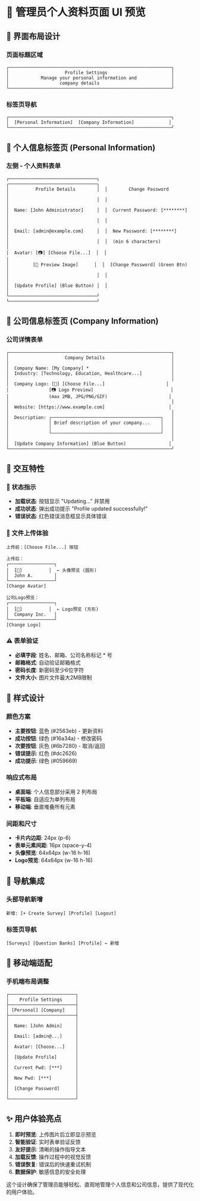 # 📱 管理员个人资料页面 UI 预览

## 🎨 界面布局设计

### 页面标题区域

```
┌─────────────────────────────────────────────────────────────┐
│                     Profile Settings                        │
│            Manage your personal information and             │
│                   company details                           │
└─────────────────────────────────────────────────────────────┘
```

### 标签页导航

```
┌─────────────────────────────────────────────────────────────┐
│  [Personal Information]  [Company Information]             │
└─────────────────────────────────────────────────────────────┘
```

## 📝 个人信息标签页 (Personal Information)

### 左侧 - 个人资料表单

```
┌─────────────────────────────────┐  ┌─────────────────────────────────┐
│          Profile Details        │  │        Change Password          │
│                                 │  │                                 │
│  Name: [John Administrator]     │  │  Current Password: [********]   │
│                                 │  │                                 │
│  Email: [admin@example.com]     │  │  New Password: [********]       │
│                                 │  │  (min 6 characters)             │
│  Avatar: [📷] [Choose File...]  │  │                                 │
│         [👤 Preview Image]      │  │  [Change Password] (Green Btn)  │
│                                 │  │                                 │
│  [Update Profile] (Blue Button) │  │                                 │
└─────────────────────────────────┘  └─────────────────────────────────┘
```

## 🏢 公司信息标签页 (Company Information)

### 公司详情表单

```
┌─────────────────────────────────────────────────────────────┐
│                     Company Details                         │
│                                                             │
│  Company Name: [My Company] *                               │
│  Industry: [Technology, Education, Healthcare...]           │
│                                                             │
│  Company Logo: [🏢] [Choose File...]                       │
│               [📷 Logo Preview]                             │
│               (max 2MB, JPG/PNG/GIF)                       │
│                                                             │
│  Website: [https://www.example.com]                        │
│                                                             │
│  Description: ┌─────────────────────────────────────────┐   │
│               │ Brief description of your company...    │   │
│               │                                         │   │
│               └─────────────────────────────────────────┘   │
│                                                             │
│  [Update Company Information] (Blue Button)                │
└─────────────────────────────────────────────────────────────┘
```

## 🎯 交互特性

### 🔄 状态指示

- **加载状态**: 按钮显示 "Updating..." 并禁用
- **成功状态**: 弹出成功提示 "Profile updated successfully!"
- **错误状态**: 红色错误消息框显示具体错误

### 📸 文件上传体验

```
上传前：[Choose File...] 按钮

上传后：
┌─────────────────┐
│  [👤]          │  ← 头像预览 (圆形)
│  John A.        │
└─────────────────┘
[Change Avatar]

公司Logo预览：
┌─────────────────┐
│  [🏢]          │  ← Logo预览 (方形)
│  Company Inc.   │
└─────────────────┘
[Change Logo]
```

### ⚠️ 表单验证

- **必填字段**: 姓名、邮箱、公司名称标记 \* 号
- **邮箱格式**: 自动验证邮箱格式
- **密码长度**: 新密码至少6位字符
- **文件大小**: 图片文件最大2MB限制

## 🎨 样式设计

### 颜色方案

- **主要按钮**: 蓝色 (#2563eb) - 更新资料
- **成功按钮**: 绿色 (#16a34a) - 修改密码
- **次要按钮**: 灰色 (#6b7280) - 取消/返回
- **错误提示**: 红色 (#dc2626)
- **成功提示**: 绿色 (#059669)

### 响应式布局

- **桌面端**: 个人信息部分采用 2 列布局
- **平板端**: 自适应为单列布局
- **移动端**: 垂直堆叠所有元素

### 间距和尺寸

- **卡片内边距**: 24px (p-6)
- **表单元素间距**: 16px (space-y-4)
- **头像预览**: 64x64px (w-16 h-16)
- **Logo预览**: 64x64px (w-16 h-16)

## 🔗 导航集成

### 头部导航新增

```
新增: [+ Create Survey] [Profile] [Logout]
```

### 标签页导航

```
[Surveys] [Question Banks] [Profile] ← 新增
```

## 📱 移动端适配

### 手机端布局调整

```
┌─────────────────────────┐
│    Profile Settings     │
├─────────────────────────┤
│ [Personal] [Company]    │
├─────────────────────────┤
│                         │
│  Name: [John Admin]     │
│                         │
│  Email: [admin@...]     │
│                         │
│  Avatar: [Choose...]    │
│                         │
│  [Update Profile]       │
│                         │
│  Current Pwd: [***]     │
│                         │
│  New Pwd: [***]         │
│                         │
│  [Change Password]      │
│                         │
└─────────────────────────┘
```

## ✨ 用户体验亮点

1. **即时预览**: 上传图片后立即显示预览
2. **智能验证**: 实时表单验证反馈
3. **友好提示**: 清晰的操作指导文本
4. **加载反馈**: 操作过程中的视觉反馈
5. **错误恢复**: 错误后的快速重试机制
6. **数据保护**: 敏感信息的安全处理

这个设计确保了管理员能够轻松、直观地管理个人信息和公司信息，提供了现代化的用户体验。
